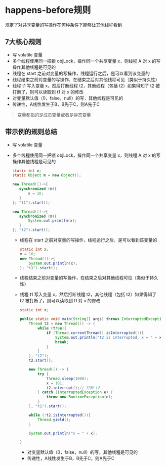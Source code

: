 # happens-before规则

规定了对共享变量的写操作在何种条件下能够让其他线程看到

## 7大核心规则

- 写 volatile 变量
- 多个线程使用同一把锁 objLock，操作同一个共享变量 x，则线程 A 对 x 的写操作其他线程是可见的
- 线程在 start 之前对变量的写操作，线程运行之后，是可以看到该变量的
- 线程结束之前对变量的写操作，在结束之后对其他线程可见（类似于持久性）
- 线程 t1 写入变量 x，然后打断线程 t2，其他线程（包括 t2）如果得知了 t2 被打断了，则可以读取到 t1 对 x 的修改
- 对变量默认值（0，false，null）的写，其他线程是可见的
- 传递性，A线性发生于B，B先于C，则A先于C

> 变量都指的是成员变量或者是静态变量

## 带示例的规则总结

- 写 volatile 变量

- 多个线程使用同一把锁 objLock，操作同一个共享变量 x，则线程 A 对 x 的写操作其他线程是可见的

	```java
	static int x;
	static Object m = new Object();
	
	new Thread(()->{
	   synchronized (m){
	       x = 10;
	   } 
	}; "t1").start();
	
	new Thread(()->{
	   synchronized (m){
	       System.out.println(x);
	   } 
	}; "t2").start();
	```

	- 线程在 start 之前对变量的写操作，线程运行之后，是可以看到该变量的

		```java
		static int x;
		x = 10;
		new Thread(()->{
		    System.out.println(x);
		}; "t1").start();
		```

	- 线程结束之前对变量的写操作，在结束之后对其他线程可见（类似于持久性）

	- 线程 t1 写入变量 x，然后打断线程 t2，其他线程（包括 t2）如果得知了 t2 被打断了，则可以读取到 t1 对 x 的修改

		```java
		static int x;
		
		public static void main(String[] args) throws InterruptedException {
		    Thread t2 = new Thread(() -> {
		        while (true){
		            if (Thread.currentThread().isInterrupted()){
		                System.out.println("t2 is Interrupted, x = " + x);
		                break;
		            }
		        }
		    }, "t2");
		    t2.start();
		
		    new Thread(() -> {
		        try {
		            Thread.sleep(1000);
		            x = 101;
		            t2.interrupt();// 打断 t2
		        } catch (InterruptedException e) {
		            throw new RuntimeException(e);
		        }
		    }, "t1").start();
		
		    while (!t2.isInterrupted()){
		        Thread.yield();
		    }
		
		    System.out.println("x = " + x);
		
		}
		```

		- 对变量默认值（0，false，null）的写，其他线程是可见的
		- 传递性，A线性发生于B，B先于C，则A先于C